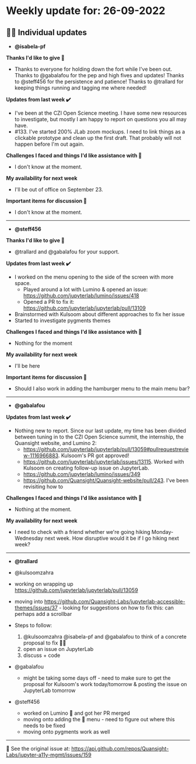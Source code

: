 # Weekly update for: 26-09-2022

## :singer: Individual updates

- **@isabela-pf** 

 **Thanks I'd like to give 🙌**

- Thanks to everyone for holding down the fort while I've been out. Thanks to @gabalafou for the pep and high fives and updates! Thanks to @steff456 for the persistence and patience! Thanks to @trallard for keeping things running and tagging me where needed!

**Updates from last week :heavy_check_mark:**
- I've been at the CZI Open Science meeting. I have some new resources to investigate, but mostly I am happy to report on questions you all may have.
- #133. I've started 200% JLab zoom mockups. I need to link things as a clickable prototype and clean up the first draft. That probably will not happen before I'm out again.

**Challenges I faced and things I'd like assistance with 🙏**
- I don't know at the moment.

**My availability for next week**
- I'll be out of office on September 23.

**Important items for discussion 💬**
- I don't know at the moment. 
---

- **@steff456** 

 **Thanks I'd like to give 🙌**
- @trallard and @gabalafou for your support.

**Updates from last week :heavy_check_mark:**
- I worked on the menu opening to the side of the screen with more space.
    - Played around a lot with Lumino & opened an issue: https://github.com/jupyterlab/lumino/issues/418
    - Opened a PR to fix it: https://github.com/jupyterlab/jupyterlab/pull/13109
- Brainstormed with Kulsoom about different approaches to fix her issue
- Started to investigate pygments themes

**Challenges I faced and things I'd like assistance with 🙏**
- Nothing for the moment

**My availability for next week**
- I'll be here

**Important items for discussion 💬**
- Should I also work in adding the hamburger menu to the main menu bar? 
---

- **@gabalafou** 

 **Updates from last week :heavy_check_mark:**
- Nothing new to report. Since our last update, my time has been divided between tuning in to the CZI Open Science summit, the internship, the Quansight website, and Lumino 2:
  - https://github.com/jupyterlab/jupyterlab/pull/13059#pullrequestreview-1116966883. Kulsoom's PR got approved!
  - https://github.com/jupyterlab/jupyterlab/issues/13115. Worked with Kulsoom on creating follow-up issue on JupyterLab.
  - https://github.com/jupyterlab/lumino/issues/349
  - https://github.com/Quansight/Quansight-website/pull/243. I've been revisiting how to 

**Challenges I faced and things I'd like assistance with 🙏**
- Nothing at the moment.

**My availability for next week**
- I need to check with a friend whether we're going hiking Monday-Wednesday next week. How disruptive would it be if I go hiking next week? 
---

- **@trallard** 

 - @kulsoomzahra 
  - working on wrapping up https://github.com/jupyterlab/jupyterlab/pull/13059
  - moving into https://github.com/Quansight-Labs/jupyterlab-accessible-themes/issues/37 - looking for suggestions on how to fix this: can perhaps add a scrollbar
  - Steps to follow:
    1. @kulsoomzahra @isabela-pf  and @gabalafou  to think of a concrete proposal to fix ☝🏽 
    2. open an issue on JupyterLab
    3. discuss + code 

- @gabalafou 
  - might be taking some days off - need to make sure to get the proposal for Kulsoom's work today/tomorrow & posting the issue on JupyterLab tomorrow

- @steff456 
  - worked on Lumino 🎉 and got her PR merged
  - moving onto adding the 🍔  menu - need to figure out where this needs to be fixed
  - moving onto pygments work as well 
 
---


:link: See the original issue at: <https://api.github.com/repos/Quansight-Labs/jupyter-a11y-mgmt/issues/159>

